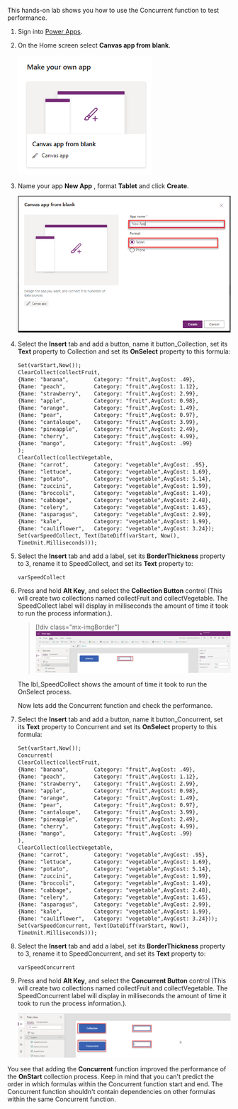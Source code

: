 This hands-on lab shows you how to use the Concurrent function to test performance. 

1. Sign into [Power Apps](https://make.powerapps.com/?azure-portal=true).

1. On the Home screen select **Canvas app from blank**.

    ![Screenshot of the Canvas app from blank feature.](../media/exercise-1.png)

1. Name your app **New App** , format **Tablet** and click **Create**.

    ![Screenshot of the new app named New UI App with Create button.](../media/exercise-2.png)

1. Select the **Insert** tab and add a button, name it button_Collection, set its **Text** property to Collection and set its **OnSelect** property to this formula:

    ```powerappsfl
    Set(varStart,Now());
    ClearCollect(collectFruit, 
    {Name: "banana", 	    Category: "fruit",AvgCost: .49},
    {Name: "peach", 	    Category: "fruit",AvgCost: 1.12},
    {Name: "strawberry",	Category: "fruit",AvgCost: 2.99},
    {Name: "apple", 	    Category: "fruit",AvgCost: 0.98},
    {Name: "orange",	    Category: "fruit",AvgCost: 1.49},
    {Name: "pear", 		    Category: "fruit",AvgCost: 0.97},
    {Name: "cantaloupe",	Category: "fruit",AvgCost: 3.99},
    {Name: "pineapple", 	Category: "fruit",AvgCost: 2.49},
    {Name: "cherry", 	    Category: "fruit",AvgCost: 4.99},
    {Name: "mango",		    Category: "fruit",AvgCost: .99}
    );
    ClearCollect(collectVegetable,
    {Name: "carrot", 	    Category: "vegetable",AvgCost: .95},
    {Name: "lettuce", 	    Category: "vegetable",AvgCost: 1.69},
    {Name: "potato", 	    Category: "vegetable",AvgCost: 5.14},
    {Name: "zuccini", 	    Category: "vegetable",AvgCost: 1.99},
    {Name: "broccoli",	    Category: "vegetable",AvgCost: 1.49},
    {Name: "cabbage", 	    Category: "vegetable",AvgCost: 2.48},
    {Name: "celery", 	    Category: "vegetable",AvgCost: 1.65},
    {Name: "asparagus",     Category: "vegetable",AvgCost: 2.99},
    {Name: "kale", 		    Category: "vegetable",AvgCost: 1.99},
    {Name: "cauliflower",   Category: "vegetable",AvgCost: 3.24});
    Set(varSpeedCollect, Text(DateDiff(varStart, Now(), TimeUnit.Milliseconds)));
    ```

 1. Select the **Insert** tab and add a label, set its **BorderThickness** property to 3, rename it to SpeedCollect, and set its **Text** property to:
 
    ```powerappsfl
    varSpeedCollect
    ```

1.  Press and hold **Alt Key**, and select the **Collection Button** control (This will create two collections named collectFruit and collectVegetable. The SpeedCollect label will display in milliseconds the amount of time it took to run the process information.).

	> [!div class="mx-imgBorder"]
	> [![Screenshot of the Collection Button control with three displayed and highlighted.](../media/exercise-1-performance-collection.png)](../media/exercise-1-performance-collection.png#lightbox)

    The lbl_SpeedCollect shows the amount of time it took to run the OnSelect process.

	Now lets add the Concurrent function and check the performance.

1. Select the **Insert** tab and add a button, name it button_Concurrent, set its **Text** property to Concurrent and set its **OnSelect** property to this formula:

    ```powerappsfl
    Set(varStart,Now());
    Concurrent(
    ClearCollect(collectFruit, 
    {Name: "banana", 	    Category: "fruit",AvgCost: .49},
    {Name: "peach", 	    Category: "fruit",AvgCost: 1.12},
    {Name: "strawberry",	Category: "fruit",AvgCost: 2.99},
    {Name: "apple", 	    Category: "fruit",AvgCost: 0.98},
    {Name: "orange",	    Category: "fruit",AvgCost: 1.49},
    {Name: "pear", 		    Category: "fruit",AvgCost: 0.97},
    {Name: "cantaloupe",	Category: "fruit",AvgCost: 3.99},
    {Name: "pineapple", 	Category: "fruit",AvgCost: 2.49},
    {Name: "cherry", 	    Category: "fruit",AvgCost: 4.99},
    {Name: "mango",		    Category: "fruit",AvgCost: .99}
    ),
    ClearCollect(collectVegetable,
    {Name: "carrot", 	    Category: "vegetable",AvgCost: .95},
    {Name: "lettuce", 	    Category: "vegetable",AvgCost: 1.69},
    {Name: "potato", 	    Category: "vegetable",AvgCost: 5.14},
    {Name: "zuccini", 	    Category: "vegetable",AvgCost: 1.99},
    {Name: "broccoli",	    Category: "vegetable",AvgCost: 1.49},
    {Name: "cabbage", 	    Category: "vegetable",AvgCost: 2.48},
    {Name: "celery", 	    Category: "vegetable",AvgCost: 1.65},
    {Name: "asparagus", 	Category: "vegetable",AvgCost: 2.99},
    {Name: "kale", 		    Category: "vegetable",AvgCost: 1.99},
    {Name: "cauliflower",	Category: "vegetable",AvgCost: 3.24}));
    Set(varSpeedConcurrent, Text(DateDiff(varStart, Now(), TimeUnit.Milliseconds)));
    ```

 1. Select the **Insert** tab and add a label, set its **BorderThickness** property to 3, rename it to SpeedConcurrent, and set its **Text** property to:
 
    ```powerappsfl
    varSpeedConcurrent
    ```

1.  Press and hold **Alt Key**, and select the **Concurrent Button** control (This will create two collections named collectFruit and collectVegetable. The SpeedConcurrent label will display in milliseconds the amount of time it took to run the process information.).

    ![Screenshot of the collection and concurent buttons.](../media/exercise-2-performance-concurrent.png)

 You see that adding the **Concurrent** function improved the performance of the **OnStart** collection process. Keep in mind that you can't predict the order in which formulas within the Concurrent function start and end. The Concurrent function shouldn't contain dependencies on other formulas within the same Concurrent function.
